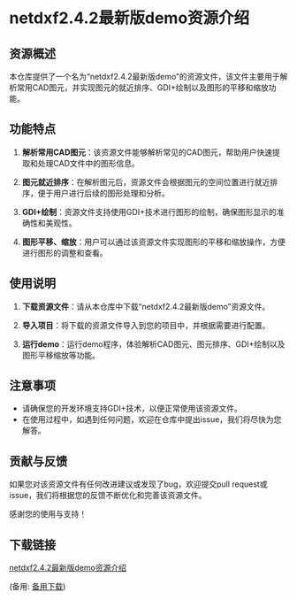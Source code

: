 # netdxf2.4.2最新版demo资源介绍

## 资源概述

本仓库提供了一个名为“netdxf2.4.2最新版demo”的资源文件，该文件主要用于解析常用CAD图元，并实现图元的就近排序、GDI+绘制以及图形的平移和缩放功能。

## 功能特点

1. **解析常用CAD图元**：该资源文件能够解析常见的CAD图元，帮助用户快速提取和处理CAD文件中的图形信息。

2. **图元就近排序**：在解析图元后，资源文件会根据图元的空间位置进行就近排序，便于用户进行后续的图形处理和分析。

3. **GDI+绘制**：资源文件支持使用GDI+技术进行图形的绘制，确保图形显示的准确性和美观性。

4. **图形平移、缩放**：用户可以通过该资源文件实现图形的平移和缩放操作，方便进行图形的调整和查看。

## 使用说明

1. **下载资源文件**：请从本仓库中下载“netdxf2.4.2最新版demo”资源文件。

2. **导入项目**：将下载的资源文件导入到您的项目中，并根据需要进行配置。

3. **运行demo**：运行demo程序，体验解析CAD图元、图元排序、GDI+绘制以及图形平移缩放等功能。

## 注意事项

- 请确保您的开发环境支持GDI+技术，以便正常使用该资源文件。
- 在使用过程中，如遇到任何问题，欢迎在仓库中提出issue，我们将尽快为您解答。

## 贡献与反馈

如果您对该资源文件有任何改进建议或发现了bug，欢迎提交pull request或issue，我们将根据您的反馈不断优化和完善该资源文件。

感谢您的使用与支持！

## 下载链接
[netdxf2.4.2最新版demo资源介绍](https://pan.quark.cn/s/aae92f636ee1) 

(备用: [备用下载](https://pan.baidu.com/s/180t8Q3RGjnp3nWV7v4P9dQ?pwd=1234))
